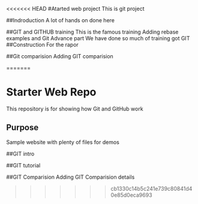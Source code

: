 <<<<<<< HEAD
#Atarted web project
This is git project

##Indroduction
A lot of hands on done here

##GIT and GITHUB training
This is the famous training
 Adding rebase examples and Git Advance part
 We have done so much of training got GIT
##Construction
For the rapor

##Git comparision
Adding GIT comparision

=======
# Starter Web Repo

This repository is for showing how Git and GitHub work

## Purpose
Sample website with plenty of files for demos

##GIT intro

##GIT tutorial
 
##GIT Comparision
Adding GIT Comparision details
>>>>>>> cb1330c14b5c241e739c80841d40e85d0eca9693
